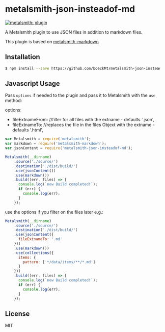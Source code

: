 # metalsmith-json-insteadof-md

[![metalsmith: plugin][metalsmith-badge]][metalsmith-url]

A Metalsmith plugin to use JSON files in addition to markdown files.

This plugin is based on [metalsmith-markdown](https://github.com/segmentio/metalsmith-markdown)

## Installation

```bash
$ npm install --save https://github.com/boeckMt/metalsmith-json-insteadof-md.git
```

## Javascript Usage

 Pass `options` if needed to the plugin and pass it to Metalsmith with the `use` method:

options:
- fileExtnameFrom: <extname> //filter for all files with the extname - defaults '.json',
- fileExtnameTo: <extname> //replaces the file in the files Objext with the extname - defaults '.html',


```js
var Metalsmith = require('metalsmith');
var markdown = require('metalsmith-markdown');
var jsonContent = require('metalsmith-json-insteadof-md');

Metalsmith(__dirname)
    .source('./source/')
    .destination('./dist/build/')
    .use(jsonContent())
    .use(markdown())
    .build((err, files) => {
      console.log(`new Build completed!`);
      if (err) {
        console.log(err);
      }
    });
```


use the options if you filter on the files later e.g.:

```js
Metalsmith(__dirname)
    .source('./source/')
    .destination('./dist/build/')
    .use(jsonContent({
      fileExtnameTo: '.md'
    }))
    .use(markdown())
    .use(collections({
      items: {
        pattern: ['*/data/items/**/*.md']
      }
    }))
    .build((err, files) => {
      console.log(`new Build completed!`);
      if (err) {
        console.log(err);
      }
    });
```


## License

MIT

[npm-badge]: https://img.shields.io/npm/v/metalsmith-markdown.svg
[metalsmith-badge]: https://img.shields.io/badge/metalsmith-plugin-lightgrey.svg?longCache=true
[metalsmith-url]: http://metalsmith.io
